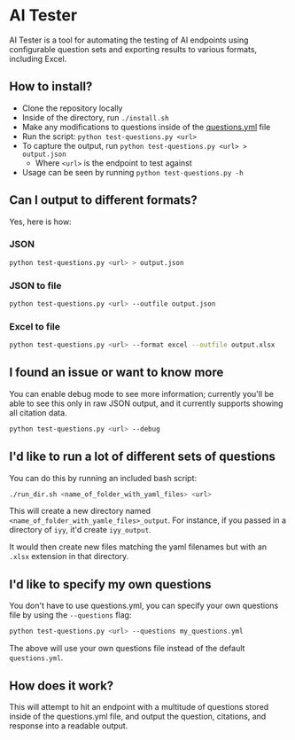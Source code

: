 # AI Tester

AI Tester is a tool for automating the testing of AI endpoints using configurable question sets and exporting results to various formats, including Excel.

## How to install?

- Clone the repository locally
- Inside of the directory, run `./install.sh`
- Make any modifications to questions inside of the [questions.yml](https://github.com/dblanken-yale/ai-tester-py/blob/main/questions.yml) file
- Run the script: `python test-questions.py <url>`
- To capture the output, run `python test-questions.py <url> > output.json`
  - Where `<url>` is the endpoint to test against
- Usage can be seen by running `python test-questions.py -h`

## Can I output to different formats?

Yes, here is how:

### JSON

```bash
python test-questions.py <url> > output.json
```

### JSON to file

```bash
python test-questions.py <url> --outfile output.json
```

### Excel to file

```bash
python test-questions.py <url> --format excel --outfile output.xlsx
```

## I found an issue or want to know more

You can enable debug mode to see more information; currently you'll be able to see this only in raw JSON output, and it currently supports showing all citation data.

```bash
python test-questions.py <url> --debug
```

## I'd like to run a lot of different sets of questions

You can do this by running an included bash script:

```bash
./run_dir.sh <name_of_folder_with_yaml_files> <url>
```

This will create a new directory named `<name_of_folder_with_yamle_files>_output`.  For instance, if you passed in a directory of `iyy`, it'd create `iyy_output`.

It would then create new files matching the yaml filenames but with an `.xlsx` extension in that directory.

## I'd like to specify my own questions

You don't have to use questions.yml, you can specify your own questions file by using the `--questions` flag:

```bash
python test-questions.py <url> --questions my_questions.yml
```

The above will use your own questions file instead of the default `questions.yml`.

## How does it work?

This will attempt to hit an endpoint with a multitude of questions stored inside of the questions.yml file, and output the question, citations, and response into a readable output.
